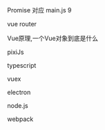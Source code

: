 Promise 对应 main.js 9

vue router

Vue原理,一个Vue对象到底是什么

pixiJs

typescript

vuex

electron

node.js

webpack